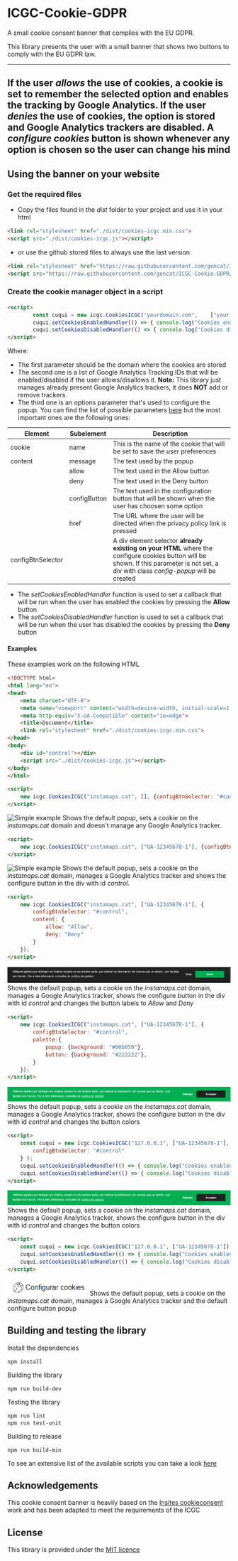 # ICGC-Cookie-GDPR

A small cookie consent banner that complies with the EU GDPR.

This library presents the user with a small banner that shows two buttons to comply with the EU GDPR law. 

---
If the user _allows_ the use of cookies, **a cookie is set to remember the selected option and enables the tracking by Google Analytics**. If the user _denies_ the use of cookies, **the option is stored and Google Analytics trackers are disabled**. A _configure cookies_ button is shown whenever any option is chosen so the user can change his mind
---

## Using the banner on your website
### Get the required files
* Copy the files found in the _dist_ folder to your project and use it in your html


```html
<link rel="stylesheet" href="./dist/cookies-icgc.min.css">
<script src="./dist/cookies-icgc.js"></script>
```

* or use the github stored files to always use the last version
```html
<link rel="stylesheet" href="https://raw.githubusercontent.com/gencat/ICGC-Cookie-GDPR/master/dist/cookies-icgc.min.css">
<script src="https://raw.githubusercontent.com/gencat/ICGC-Cookie-GDPR/master/dist/cookies-icgc.js"></script>
```

### Create the cookie manager object in a script
```html
<script>
		const cuqui = new icgc.CookiesICGC("yourdomain.com", 	["your-google-analytics-id", "another-google-analytics-id"], {configBtnSelector: "#config-button-selector"});
		cuqui.setCookiesEnabledHandler(() => { console.log("Cookies enabled")});
		cuqui.setCookiesDisabledHandler(() => { console.log("Cookies disabled")});
</script>
```
Where:

* The first parameter should be the domain where the cookies are stored
* The second one is a list of Google Analytics Tracking IDs that will be enabled/disabled if the user allows/disallows it. **Note:** This library just manages already present Google Analytics trackers, it does **NOT** add or remove trackers.
* The third one is an options parameter that's used to configure the popup. You can find the list of possible parameters [here](https://raw.githubusercontent.com/gencat/ICGC-Cookie-GDPR/master/src/defaultOptions.js) but the most important ones are the following ones:

|Element|Subelement|Description|
|---|---|---|
|cookie|name|This is the name of the cookie that will be set to save the user preferences|
|content|message|The text used by the popup|
||allow|The text used in the Allow button|
||deny|The text used in the Deny button|
||configButton|The text used in the configuration button that will be shown when the user has choosen some option|
||href|The URL where the user will be directed when the privacy policy link is pressed|
|configBtnSelector||A div element selector **already existing on your HTML** where the configure cookies button will be shown. If this parameter is not set, a div with class _config-popup_ will be created|
* The _setCookiesEnabledHandler_ function is used to set a callback that will be run when the user has enabled the cookies by pressing the **Allow** button
* The _setCookiesDisabledHandler_ function is used to set a callback that will be run when the user has disabled the cookies by pressing the **Deny** button

#### Examples
These examples work on the following HTML
```html
<!DOCTYPE html>
<html lang="en">
<head>
	<meta charset="UTF-8">
	<meta name="viewport" content="width=device-width, initial-scale=1.0">
	<meta http-equiv="X-UA-Compatible" content="ie=edge">
	<title>Document</title>
	<link rel="stylesheet" href="./dist/cookies-icgc.min.css">
</head>
<body>
	<div id="control"></div>
	<script src="./dist/cookies-icgc.js"></script>
</body>
</html>
```

```html
<script>
	new icgc.CookiesICGC("instamaps.cat", [], {configBtnSelector: "#control"});
</script>
```
![Simple example](./docs/examples/no-customization.png)
Shows the default popup, sets a cookie on the _instamaps.cat_ domain and doesn't manage any Google Analytics tracker.


```html
<script>
	new icgc.CookiesICGC("instamaps.cat", ["UA-12345678-1"], {configBtnSelector: "#control"});
</script>
```
![Simple example](./docs/examples/no-customization.png)
Shows the default popup, sets a cookie on the _instamaps.cat_ domain, manages a Google Analytics tracker and shows the configure button in the div with id _control_.

```html
<script>
	new icgc.CookiesICGC("instamaps.cat", ["UA-12345678-1"], {
		configBtnSelector: "#control", 
		content: { 
			allow: "Allow", 
			deny: "Deny"
		}
	});
</script>
```
![Simple customization example](./docs/examples/customization.png)
Shows the default popup, sets a cookie on the _instamaps.cat_ domain, manages a Google Analytics tracker, shows the configure button in the div with id _control_ and changes the button labels to *Allow* and *Deny*

```html
<script>
	new icgc.CookiesICGC("instamaps.cat", ["UA-12345678-1"], {
		configBtnSelector: "#control", 
		palette:{
			popup: {background: "#00b050"}, 
			button: {background: "#222222"},
		}
	});
</script>
```
![Simple customization example](./docs/examples/color-customization.png)
Shows the default popup, sets a cookie on the _instamaps.cat_ domain, manages a Google Analytics tracker, shows the configure button in the div with id _control_ and changes the button colors

```html
<script>
	const cuqui = new icgc.CookiesICGC("127.0.0.1", ["UA-12345678-1"], {
		configBtnSelector: "#control"
	} );
	cuqui.setCookiesEnabledHandler(() => { console.log("Cookies enabled")});
	cuqui.setCookiesDisabledHandler(() => { console.log("Cookies disabled")});
</script>
```
![Simple customization example](./docs/examples/color-customization.png)
Shows the default popup, sets a cookie on the _instamaps.cat_ domain, manages a Google Analytics tracker, shows the configure button in the div with id _control_ and changes the button colors

```html
<script>
	const cuqui = new icgc.CookiesICGC("127.0.0.1", ["UA-12345678-1"]);
	cuqui.setCookiesEnabledHandler(() => { console.log("Cookies enabled")});
	cuqui.setCookiesDisabledHandler(() => { console.log("Cookies disabled")});
</script>
```
![Default popup example](./docs/examples/popup.png)
Shows the default popup, sets a cookie on the _instamaps.cat_ domain, manages a Google Analytics tracker and the default configure button popup

## Building and testing the library

Install the dependencies
```
npm install
```

Building the library
```
npm run build-dev
```
Testing the library
```
npm run lint
npm run test-unit
```
Building to release
```
npm run build-min
```

To see an extensive list of the available scripts you can take a look [here](https://github.com/geostarters/js-project-template#provided-scripts)

## Acknowledgements
This cookie consent banner is heavily based on the [Insites cookieconsent](https://github.com/insites/cookieconsent) work and has been adapted to meet the requirements of the ICGC

## License
This library is provided under the [MIT licence](http://opensource.org/licenses/MIT)


